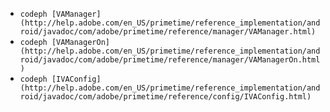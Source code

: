 ---
---

* `codeph [VAManager](http://help.adobe.com/en_US/primetime/reference_implementation/android/javadoc/com/adobe/primetime/reference/manager/VAManager.html)`
* `codeph [VAManagerOn](http://help.adobe.com/en_US/primetime/reference_implementation/android/javadoc/com/adobe/primetime/reference/manager/VAManagerOn.html)`
* `codeph [IVAConfig](http://help.adobe.com/en_US/primetime/reference_implementation/android/javadoc/com/adobe/primetime/reference/config/IVAConfig.html)`

